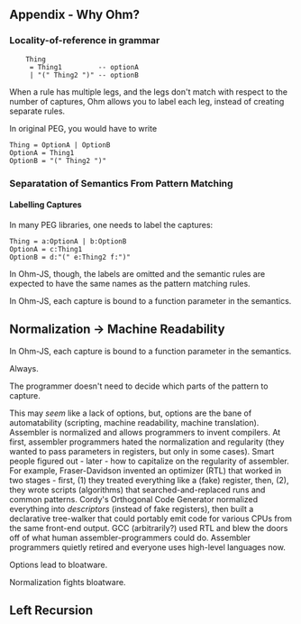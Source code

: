 ## Appendix - Why Ohm?

### Locality-of-reference in grammar
```
	Thing
	 = Thing1         -- optionA
	 | "(" Thing2 ")" -- optionB
```

When a rule has multiple legs, and the legs don't match with respect to the number of captures, Ohm allows you to label each leg, instead of creating separate rules.

In original PEG, you would have to write
```
Thing = OptionA | OptionB
OptionA = Thing1
OptionB = "(" Thing2 ")"
```

### Separatation of Semantics From Pattern Matching
#### Labelling Captures
In many PEG libraries, one needs to label the captures:
```
Thing = a:OptionA | b:OptionB
OptionA = c:Thing1
OptionB = d:"(" e:Thing2 f:")"
```

In Ohm-JS, though, the labels are omitted and the semantic rules are expected to have the same names as the pattern matching rules.

In Ohm-JS, each capture is bound to a function parameter in the semantics.

## Normalization -> Machine Readability

In Ohm-JS, each capture is bound to a function parameter in the semantics.

Always.  

The programmer doesn't need to decide which parts of the pattern to capture.

This may *seem* like a lack of options, but, options are the bane of automatability (scripting, machine readability, machine translation).  Assembler is normalized and allows programmers to invent compilers.  At first, assembler programmers hated the normalization and regularity (they wanted to pass parameters in registers, but only in some cases).  Smart people figured out - later - how to capitalize on the regularity of assembler.  For example, Fraser-Davidson invented an optimizer (RTL) that worked in two stages - first, (1) they treated everything like a (fake) register, then, (2), they wrote scripts (algorithms) that searched-and-replaced runs and common patterns.  Cordy's Orthogonal Code Generator normalized everything into *descriptors* (instead of fake registers), then built a declarative tree-walker that could portably emit code for various CPUs from the same front-end output.  GCC (arbitrarily?) used RTL and blew the doors off of what human assembler-programmers could do.  Assembler programmers quietly retired and everyone uses high-level languages now.

Options lead to bloatware.  

Normalization fights bloatware.

## Left Recursion

